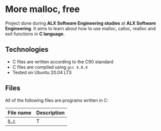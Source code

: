 # More malloc, free

Project done during **ALX Software Engineering studies** at **ALX Software Engineering**.
It aims to learn about how to use malloc, calloc, realloc and exit functions in **C language**.

## Technologies
* C files are written according to the C90 standard
* C files are compiled using `gcc 4.8.4`
* Tested on Ubuntu 20.04 LTS

## Files
All of the following files are programs written in C:

| File name | Description |
| ------------ | ----------- |
| [`0.c`](https://github.com/Yemiluna/alx-low_level_programming/blob/main/0x0C-more_malloc_free/0.c) | T |
